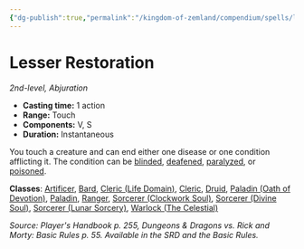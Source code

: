 ```yaml
---
{"dg-publish":true,"permalink":"/kingdom-of-zemland/compendium/spells/lesser-restoration/","tags":["compendium/src/5e/phb","spell/class/artificer","spell/class/bard","spell/class/cleric","spell/class/cleric/life-domain","spell/class/druid","spell/class/paladin","spell/class/paladin/oath-of-devotion","spell/class/ranger","spell/class/sorcerer/clockwork-soul","spell/class/sorcerer/divine-soul","spell/class/sorcerer/lunar-sorcery","spell/class/warlock/the-celestial","spell/level/2","spell/school/abjuration"]}
---
```


# Lesser Restoration

*2nd-level, Abjuration*  

- **Casting time:** 1 action
- **Range:** Touch
- **Components:** V, S
- **Duration:** Instantaneous

You touch a creature and can end either one disease or one condition afflicting it. The condition can be [blinded](rules/conditions.md#blinded), [deafened](rules/conditions.md#deafened), [paralyzed](rules/conditions.md#paralyzed), or [poisoned](rules/conditions.md#poisoned).

**Classes**: [Artificer](compendium/classes/artificer-tce.md), [Bard](compendium/classes/bard.md), [Cleric (Life Domain)](compendium/classes/cleric-life-domain.md), [Cleric](compendium/classes/cleric.md), [Druid](compendium/classes/druid.md), [Paladin (Oath of Devotion)](compendium/classes/paladin-oath-of-devotion.md), [Paladin](compendium/classes/paladin.md), [Ranger](compendium/classes/ranger.md), [Sorcerer (Clockwork Soul)](compendium/classes/sorcerer-clockwork-soul-tce.md), [Sorcerer (Divine Soul)](compendium/classes/sorcerer-divine-soul-xge.md), [Sorcerer (Lunar Sorcery)](compendium/classes/sorcerer-lunar-sorcery-dsotdq.md), [Warlock (The Celestial)](compendium/classes/warlock-the-celestial-xge.md)

*Source: Player's Handbook p. 255, Dungeons & Dragons vs. Rick and Morty: Basic Rules p. 55. Available in the SRD and the Basic Rules.*